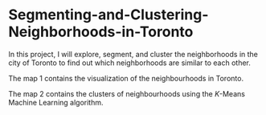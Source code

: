 # Segmenting-and-Clustering-Neighborhoods-in-Toronto
In this project, I will explore, segment, and cluster the neighborhoods in the city of Toronto to find out which neighborhoods are similar to each other.

The map 1 contains the visualization of the neighbourhoods in Toronto.

The map 2 contains the clusters of neighbourhoods using the *K*-Means Machine Learning algorithm.
